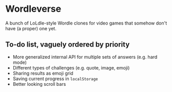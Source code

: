 # Wordleverse

A bunch of LoLdle-style Wordle clones for video games that somehow don't have (a proper) one yet.

## To-do list, vaguely ordered by priority

- More generalized internal API for multiple sets of answers (e.g. hard mode)
- Different types of challenges (e.g. quote, image, emoji)
- Sharing results as emoji grid
- Saving current progress in `localStorage`
- Better looking scroll bars
